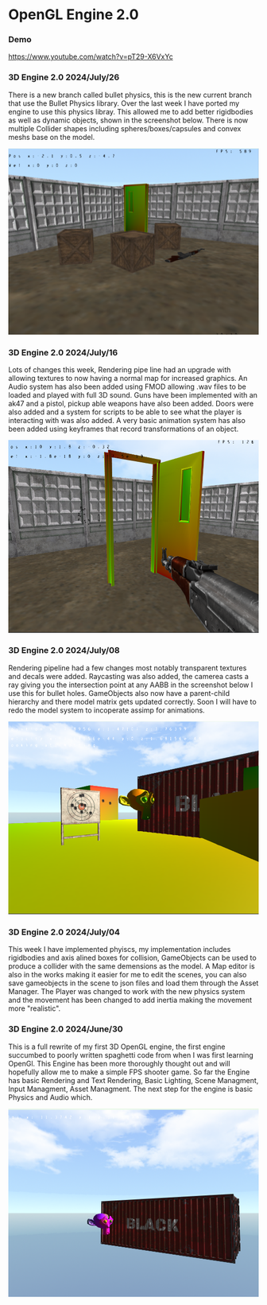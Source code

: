 # OpenGL Engine 2.0

### Demo
https://www.youtube.com/watch?v=pT29-X6VxYc

### 3D Engine 2.0 2024/July/26
There is a new branch called bullet physics, this is the new current branch that use the Bullet Physics library. Over the last week I have ported my engine to use this physics libray. This allowed me to add better rigidbodies as well as dynamic objects, shown in the 
screenshot below. There is now multiple Collider shapes including spheres/boxes/capsules and convex meshs base on the model.

![screenshot](/github/screenshots/bullet_physics.png)


### 3D Engine 2.0 2024/July/16
Lots of changes this week, Rendering pipe line had an upgrade with allowing textures to now having a normal map for increased graphics. An Audio system has also been added using FMOD allowing .wav files to be loaded and played with full 3D sound. Guns have been implemented with an ak47 and a pistol, pickup able weapons have also been added. Doors were also added and a system 
for scripts to be able to see what the player is interacting with was also added. A very basic animation system has also been added using keyframes that record transformations of an object.

![screenshot](/github/screenshots/gunsnmore.png)

### 3D Engine 2.0 2024/July/08
Rendering pipeline had a few changes most notably transparent textures and decals were added. Raycasting was also added, the camerea casts a ray giving you the intersection point at any AABB in the screenshot below I use this for bullet holes. GameObjects also
now have a parent-child hierarchy and there model matrix gets updated correctly. Soon I will have to redo the model system to incoperate assimp for animations.

![screenshot](/github/screenshots/Decals.png)



### 3D Engine 2.0 2024/July/04
This week I have implemented phyiscs, my implementation includes rigidbodies and axis alined boxes for collision, GameObjects can be used to produce a collider with the same demensions as the model. A Map editor is also in the works making it easier for 
me to edit the scenes, you can also save gameobjects in the scene to json files and load them through the Asset Manager. The Player was changed to work with the new physics system and the movement has been changed to add inertia making the movement more "realistic".


### 3D Engine 2.0 2024/June/30
This is a full rewrite of my first 3D OpenGL engine, the first engine succumbed to poorly written spaghetti code from when I was first learning OpenGl. This Engine has been more thoroughly thought out and will hopefully
allow me to make a simple FPS shooter game. So far the Engine has basic Rendering and Text Rendering, Basic Lighting, Scene Managment, Input Managment, Asset Managment. The next step for the engine is basic Physics and Audio which. 

![screenshot](/github/screenshots/3Dengine.png)
